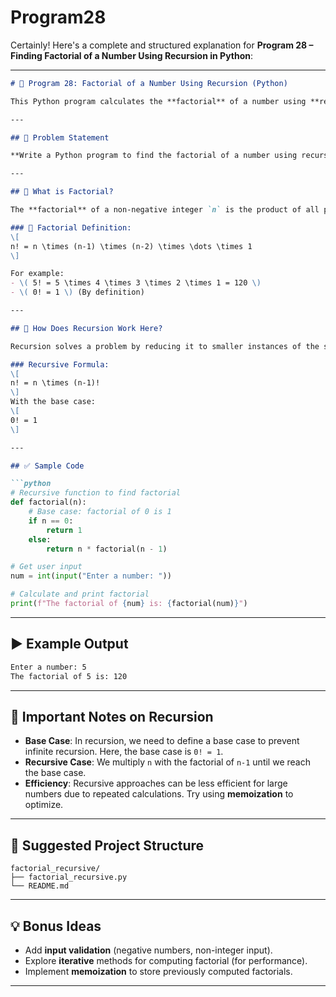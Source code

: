 # Program28
Certainly! Here's a complete and structured explanation for **Program 28 – Finding Factorial of a Number Using Recursion in Python**:

---

```markdown
# 🔢 Program 28: Factorial of a Number Using Recursion (Python)

This Python program calculates the **factorial** of a number using **recursion**.

---

## 📌 Problem Statement

**Write a Python program to find the factorial of a number using recursion.**

---

## 🧠 What is Factorial?

The **factorial** of a non-negative integer `n` is the product of all positive integers less than or equal to `n`. It is denoted as `n!`.

### 🧮 Factorial Definition:
\[
n! = n \times (n-1) \times (n-2) \times \dots \times 1
\]

For example:
- \( 5! = 5 \times 4 \times 3 \times 2 \times 1 = 120 \)
- \( 0! = 1 \) (By definition)

---

## 🔄 How Does Recursion Work Here?

Recursion solves a problem by reducing it to smaller instances of the same problem. In this case, the factorial can be calculated recursively by multiplying `n` with the factorial of `n-1`.

### Recursive Formula:
\[
n! = n \times (n-1)!
\]
With the base case:
\[
0! = 1
\]

---

## ✅ Sample Code

```python
# Recursive function to find factorial
def factorial(n):
    # Base case: factorial of 0 is 1
    if n == 0:
        return 1
    else:
        return n * factorial(n - 1)

# Get user input
num = int(input("Enter a number: "))

# Calculate and print factorial
print(f"The factorial of {num} is: {factorial(num)}")
```

---

## ▶️ Example Output

```bash
Enter a number: 5
The factorial of 5 is: 120
```

---

## 🧪 Important Notes on Recursion

- **Base Case**: In recursion, we need to define a base case to prevent infinite recursion. Here, the base case is `0! = 1`.
- **Recursive Case**: We multiply `n` with the factorial of `n-1` until we reach the base case.
- **Efficiency**: Recursive approaches can be less efficient for large numbers due to repeated calculations. Try using **memoization** to optimize.

---

## 📁 Suggested Project Structure

```
factorial_recursive/
├── factorial_recursive.py
└── README.md
```

---

## 💡 Bonus Ideas

- Add **input validation** (negative numbers, non-integer input).
- Explore **iterative** methods for computing factorial (for performance).
- Implement **memoization** to store previously computed factorials.

---
